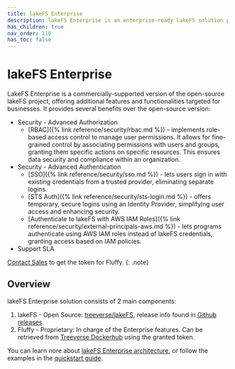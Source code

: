 ```yaml
---
title: lakeFS Enterprise
description: lakeFS Enterprise is an enterprise-ready lakeFS solution providing additional features including RBAC, SSO and Support SLA.
has_children: true
nav_order: 110
has_toc: false
---
```


# lakeFS Enterprise

LakeFS Enterprise is a commercially-supported version of the open-source lakeFS project, 
offering additional features and functionalities targeted for businesses. 
It provides several benefits over the open-source version:

* Security - Advanced Authorization
    * [RBAC]({% link reference/security/rbac.md %}) -  implements role-based access control to manage user permissions. It allows for fine-grained control by associating permissions with users and groups, granting them specific actions on specific resources. This ensures data security and compliance within an organization.
* Security - Advanced Authentication
    * [SSO]({% link reference/security/sso.md %}) -  lets users sign in with existing credentials from a trusted provider, eliminating separate logins.
    * [STS Auth]({% link reference/security/sts-login.md %}) - offers temporary, secure logins using an Identity Provider, simplifying user access and enhancing security.
    * [Authenticate to lakeFS with AWS IAM Roles]({% link reference/security/external-principals-aws.md %}) - lets programs authenticate using AWS IAM roles instead of lakeFS credentials, granting access based on IAM policies.
* Support SLA

[Contact Sales](https://lakefs.io/contact-sales/) to get the token for Fluffy.
{: .note}

## Overview

lakeFS Enterprise solution consists of 2 main components:
1. lakeFS - Open Source: [treeverse/lakeFS](https://hub.docker.com/r/treeverse/lakefs), 
release info found in [Github releases](https://github.com/treeverse/lakeFS/releases). 
2. Fluffy - Proprietary: In charge of the Enterprise features. Can be retrieved from
[Treeverse Dockerhub](https://hub.docker.com/u/treeverse) using the granted token.

You can learn nore about [lakeFS Enterprise architecture](architecture.md), or 
follow the examples in the [quickstart guide](orchestration.md).

